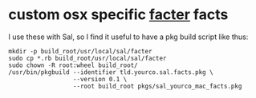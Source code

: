custom osx specific [facter](http://puppetlabs.com/facter) facts
==========

I use these with Sal, so I find it useful to have a pkg build script like thus:

```
mkdir -p build_root/usr/local/sal/facter
sudo cp *.rb build_root/usr/local/sal/facter
sudo chown -R root:wheel build_root/
/usr/bin/pkgbuild --identifier tld.yourco.sal.facts.pkg \
                  --version 0.1 \
                  --root build_root pkgs/sal_yourco_mac_facts.pkg
```
